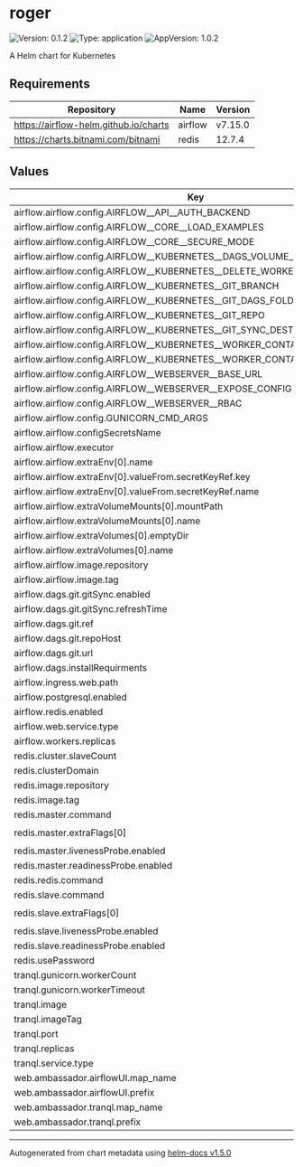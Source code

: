 # roger

![Version: 0.1.2](https://img.shields.io/badge/Version-0.1.2-informational?style=flat-square) ![Type: application](https://img.shields.io/badge/Type-application-informational?style=flat-square) ![AppVersion: 1.0.2](https://img.shields.io/badge/AppVersion-1.0.2-informational?style=flat-square)

A Helm chart for Kubernetes

## Requirements

| Repository | Name | Version |
|------------|------|---------|
| https://airflow-helm.github.io/charts | airflow | v7.15.0 |
| https://charts.bitnami.com/bitnami | redis | 12.7.4 |

## Values

| Key | Type | Default | Description |
|-----|------|---------|-------------|
| airflow.airflow.config.AIRFLOW__API__AUTH_BACKEND | string | `"airflow.api.auth.backend.deny_all"` |  |
| airflow.airflow.config.AIRFLOW__CORE__LOAD_EXAMPLES | string | `"False"` |  |
| airflow.airflow.config.AIRFLOW__CORE__SECURE_MODE | string | `"True"` |  |
| airflow.airflow.config.AIRFLOW__KUBERNETES__DAGS_VOLUME_SUBPATH | string | `"roger"` |  |
| airflow.airflow.config.AIRFLOW__KUBERNETES__DELETE_WORKER_PODS | string | `"FALSE"` |  |
| airflow.airflow.config.AIRFLOW__KUBERNETES__GIT_BRANCH | string | `"indexing-and-integration"` |  |
| airflow.airflow.config.AIRFLOW__KUBERNETES__GIT_DAGS_FOLDER_MOUNT_POINT | string | `"/opt/airflow/dags"` |  |
| airflow.airflow.config.AIRFLOW__KUBERNETES__GIT_REPO | string | `"https://git@github.com/helxplatform/roger.git"` |  |
| airflow.airflow.config.AIRFLOW__KUBERNETES__GIT_SYNC_DEST | string | `"roger"` |  |
| airflow.airflow.config.AIRFLOW__KUBERNETES__WORKER_CONTAINER_REPOSITORY | string | `"helxplatform/airflow-task"` |  |
| airflow.airflow.config.AIRFLOW__KUBERNETES__WORKER_CONTAINER_TAG | string | `"0.0.8"` |  |
| airflow.airflow.config.AIRFLOW__WEBSERVER__BASE_URL | string | `"http://localhost:8080/airflow"` |  |
| airflow.airflow.config.AIRFLOW__WEBSERVER__EXPOSE_CONFIG | string | `"False"` |  |
| airflow.airflow.config.AIRFLOW__WEBSERVER__RBAC | string | `"False"` |  |
| airflow.airflow.config.GUNICORN_CMD_ARGS | string | `"--log-level WARNING"` |  |
| airflow.airflow.configSecretsName | string | `"airflow-config-secrets"` |  |
| airflow.airflow.executor | string | `"KubernetesExecutor"` |  |
| airflow.airflow.extraEnv[0].name | string | `"AIRFLOW__CORE__FERNET_KEY"` |  |
| airflow.airflow.extraEnv[0].valueFrom.secretKeyRef.key | string | `"fernet-key"` |  |
| airflow.airflow.extraEnv[0].valueFrom.secretKeyRef.name | string | `"airflow-config-secrets"` |  |
| airflow.airflow.extraVolumeMounts[0].mountPath | string | `"/dags/roger/data"` |  |
| airflow.airflow.extraVolumeMounts[0].name | string | `"roger-data"` |  |
| airflow.airflow.extraVolumes[0].emptyDir | object | `{}` |  |
| airflow.airflow.extraVolumes[0].name | string | `"roger-data"` |  |
| airflow.airflow.image.repository | string | `"helxplatform/airflow-task"` |  |
| airflow.airflow.image.tag | string | `"0.0.8"` |  |
| airflow.dags.git.gitSync.enabled | bool | `true` |  |
| airflow.dags.git.gitSync.refreshTime | int | `60` |  |
| airflow.dags.git.ref | string | `"indexing-and-integration"` |  |
| airflow.dags.git.repoHost | string | `"github.com"` |  |
| airflow.dags.git.url | string | `"https://git@github.com/helxplatform/roger.git"` |  |
| airflow.dags.installRequirments | bool | `true` |  |
| airflow.ingress.web.path | string | `"/airflow"` |  |
| airflow.postgresql.enabled | bool | `true` |  |
| airflow.redis.enabled | bool | `false` |  |
| airflow.web.service.type | string | `"ClusterIP"` |  |
| airflow.workers.replicas | int | `0` |  |
| redis.cluster.slaveCount | int | `1` |  |
| redis.clusterDomain | string | `"blackbalsam-cluster"` |  |
| redis.image.repository | string | `"redislabs/redisgraph"` |  |
| redis.image.tag | string | `"2.2.13"` |  |
| redis.master.command | string | `""` |  |
| redis.master.extraFlags[0] | string | `"--loadmodule /usr/lib/redis/modules/redisgraph.so"` |  |
| redis.master.livenessProbe.enabled | bool | `false` |  |
| redis.master.readinessProbe.enabled | bool | `false` |  |
| redis.redis.command | string | `"redis-server"` |  |
| redis.slave.command | string | `""` |  |
| redis.slave.extraFlags[0] | string | `"--loadmodule /usr/lib/redis/modules/redisgraph.so"` |  |
| redis.slave.livenessProbe.enabled | bool | `false` |  |
| redis.slave.readinessProbe.enabled | bool | `false` |  |
| redis.usePassword | bool | `false` |  |
| tranql.gunicorn.workerCount | int | `4` |  |
| tranql.gunicorn.workerTimeout | int | `300` |  |
| tranql.image | string | `"renciorg/tranql-app"` |  |
| tranql.imageTag | string | `"develop-test"` |  |
| tranql.port | int | `8081` |  |
| tranql.replicas | int | `1` |  |
| tranql.service.type | string | `"ClusterIP"` |  |
| web.ambassador.airflowUI.map_name | string | `"airflow-ui-amb"` |  |
| web.ambassador.airflowUI.prefix | string | `"/airflow"` |  |
| web.ambassador.tranql.map_name | string | `"tranql-amb"` |  |
| web.ambassador.tranql.prefix | string | `"/tranql"` |  |

----------------------------------------------
Autogenerated from chart metadata using [helm-docs v1.5.0](https://github.com/norwoodj/helm-docs/releases/v1.5.0)
